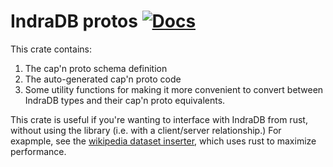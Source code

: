 # IndraDB protos [![Docs](https://docs.rs/indradb-proto/badge.svg)](https://docs.rs/indradb-proto)

This crate contains:

1) The cap'n proto schema definition
2) The auto-generated cap'n proto code
3) Some utility functions for making it more convenient to convert between IndraDB types and their cap'n proto equivalents.

This crate is useful if you're wanting to interface with IndraDB from rust, without using the library (i.e. with a client/server relationship.) For exapmple, see the [wikipedia dataset inserter](https://github.com/indradb/wikipedia-example/tree/master/inserter), which uses rust to maximize performance.
